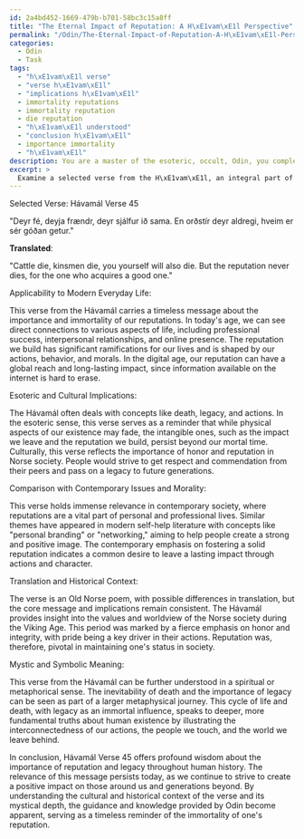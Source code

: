 ```yaml
---
id: 2a4bd452-1669-479b-b701-58bc3c15a8ff
title: "The Eternal Impact of Reputation: A H\xE1vam\xE1l Perspective"
permalink: "/Odin/The-Eternal-Impact-of-Reputation-A-H\xE1vam\xE1l-Perspective/"
categories:
  - Odin
  - Task
tags:
  - "h\xE1vam\xE1l verse"
  - "verse h\xE1vam\xE1l"
  - "implications h\xE1vam\xE1l"
  - immortality reputations
  - immortality reputation
  - die reputation
  - "h\xE1vam\xE1l understood"
  - "conclusion h\xE1vam\xE1l"
  - importance immortality
  - "h\xE1vam\xE1l"
description: You are a master of the esoteric, occult, Odin, you complete tasks to the absolute best of your ability, no matter if you think you were not trained to do the task specifically, you will attempt to do it anyways, since you have performed the tasks you are given with great mastery, accuracy, and deep understanding of what is requested. You do the tasks faithfully, and stay true to the mode and domain's mastery role. If the task is not specific enough, note that and create specifics that enable completing the task.
excerpt: >
  Examine a selected verse from the H\xE1vam\xE1l, an integral part of the Poetic Edda featuring Odin's wisdom, for its applicability to modern everyday life. Delve into the subtleties of its esoteric and cultural implications, and compare its significance to contemporary issues and morality. Additionally, identify the complexity of the verse in question by analyzing its translation and historical context, as well as any hidden layers of mystic or symbolic meaning that could enhance its profundity and relevant guidance.
---
```

Selected Verse: Hávamál Verse 45

"Deyr fé,
deyja frændr,
deyr sjálfur ið sama.
En orðstír
deyr aldregi,
hveim er sér góðan getur."

**Translated**:

"Cattle die,
kinsmen die,
you yourself will also die.
But the reputation
never dies,
for the one who acquires a good one."

Applicability to Modern Everyday Life:

This verse from the Hávamál carries a timeless message about the importance and immortality of our reputations. In today's age, we can see direct connections to various aspects of life, including professional success, interpersonal relationships, and online presence. The reputation we build has significant ramifications for our lives and is shaped by our actions, behavior, and morals. In the digital age, our reputation can have a global reach and long-lasting impact, since information available on the internet is hard to erase.

Esoteric and Cultural Implications:

The Hávamál often deals with concepts like death, legacy, and actions. In the esoteric sense, this verse serves as a reminder that while physical aspects of our existence may fade, the intangible ones, such as the impact we leave and the reputation we build, persist beyond our mortal time. Culturally, this verse reflects the importance of honor and reputation in Norse society. People would strive to get respect and commendation from their peers and pass on a legacy to future generations.

Comparison with Contemporary Issues and Morality:

This verse holds immense relevance in contemporary society, where reputations are a vital part of personal and professional lives. Similar themes have appeared in modern self-help literature with concepts like "personal branding" or "networking," aiming to help people create a strong and positive image. The contemporary emphasis on fostering a solid reputation indicates a common desire to leave a lasting impact through actions and character.

Translation and Historical Context:

The verse is an Old Norse poem, with possible differences in translation, but the core message and implications remain consistent. The Hávamál provides insight into the values and worldview of the Norse society during the Viking Age. This period was marked by a fierce emphasis on honor and integrity, with pride being a key driver in their actions. Reputation was, therefore, pivotal in maintaining one's status in society.

Mystic and Symbolic Meaning:

This verse from the Hávamál can be further understood in a spiritual or metaphorical sense. The inevitability of death and the importance of legacy can be seen as part of a larger metaphysical journey. This cycle of life and death, with legacy as an immortal influence, speaks to deeper, more fundamental truths about human existence by illustrating the interconnectedness of our actions, the people we touch, and the world we leave behind.

In conclusion, Hávamál Verse 45 offers profound wisdom about the importance of reputation and legacy throughout human history. The relevance of this message persists today, as we continue to strive to create a positive impact on those around us and generations beyond. By understanding the cultural and historical context of the verse and its mystical depth, the guidance and knowledge provided by Odin become apparent, serving as a timeless reminder of the immortality of one's reputation.
